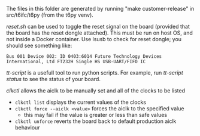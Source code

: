 The files in this folder are generated by running "make customer-release" in src/t6ifc/t6py (from the t6py venv).

*reset.sh* can be used to toggle the reset signal on the board (provided that the board has the reset dongle attached). This must be run on host OS, and not inside a Docker container.
Use lsusb to check for reset dongle; you should see something like:
```
Bus 001 Device 002: ID 0403:6014 Future Technology Devices International, Ltd FT232H Single HS USB-UART/FIFO IC
```

*tt-script* is a usefull tool to run python scripts. For example, run *tt-script status* to see the status of your board.

*clkctl* allows the aiclk to be manually set and all of the clocks to be listed
  - `clkctl list` displays the current values of the clocks
  - `clkctl force --aiclk <value>` forces the aiclk to the specified value
      - this may fail if the value is greater or less than safe values
  - `clkctl unforce` reverts the board back to default production aiclk behaviour
